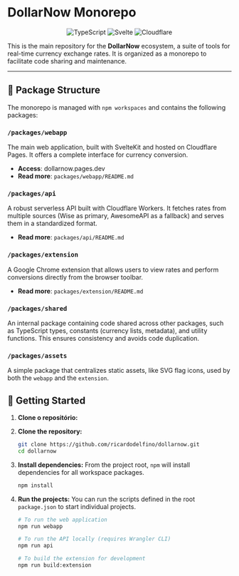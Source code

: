 # DollarNow Monorepo

<p align="center">
  <img alt="TypeScript" src="https://img.shields.io/badge/TypeScript-007ACC?style=for-the-badge&logo=typescript&logoColor=white" />
  <img alt="Svelte" src="https://img.shields.io/badge/Svelte-FF3E00?style=for-the-badge&logo=svelte&logoColor=white" />
  <img alt="Cloudflare" src="https://img.shields.io/badge/Cloudflare-F38020?style=for-the-badge&logo=cloudflare&logoColor=white" />
</p>

This is the main repository for the **DollarNow** ecosystem, a suite of tools for real-time currency exchange rates. It is organized as a monorepo to facilitate code sharing and maintenance.

---

## 📂 Package Structure

The monorepo is managed with `npm workspaces` and contains the following packages:

### `/packages/webapp`

The main web application, built with SvelteKit and hosted on Cloudflare Pages. It offers a complete interface for currency conversion.

*   **Access**: dollarnow.pages.dev
*   **Read more**: `packages/webapp/README.md`

### `/packages/api`

A robust serverless API built with Cloudflare Workers. It fetches rates from multiple sources (Wise as primary, AwesomeAPI as a fallback) and serves them in a standardized format.

*   **Read more**: `packages/api/README.md`

### `/packages/extension`

A Google Chrome extension that allows users to view rates and perform conversions directly from the browser toolbar.

*   **Read more**: `packages/extension/README.md`

### `/packages/shared`

An internal package containing code shared across other packages, such as TypeScript types, constants (currency lists, metadata), and utility functions. This ensures consistency and avoids code duplication.

### `/packages/assets`

A simple package that centralizes static assets, like SVG flag icons, used by both the `webapp` and the `extension`.

## 🚀 Getting Started

1.  **Clone o repositório:**
1.  **Clone the repository:**
    ```bash
    git clone https://github.com/ricardodelfino/dollarnow.git
    cd dollarnow
    ```

2.  **Install dependencies:**
    From the project root, `npm` will install dependencies for all workspace packages.
    ```bash
    npm install
    ```

3.  **Run the projects:**
    You can run the scripts defined in the root `package.json` to start individual projects.
    ```bash
    # To run the web application
    npm run webapp

    # To run the API locally (requires Wrangler CLI)
    npm run api

    # To build the extension for development
    npm run build:extension
    ```